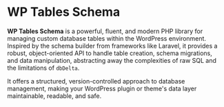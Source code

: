 # WP Tables Schema

**WP Tables Schema** is a powerful, fluent, and modern PHP library for managing custom database tables within the WordPress environment. Inspired by the schema builder from frameworks like Laravel, it provides a robust, object-oriented API to handle table creation, schema migrations, and data manipulation, abstracting away the complexities of raw SQL and the limitations of `dbDelta`.

It offers a structured, version-controlled approach to database management, making your WordPress plugin or theme's data layer maintainable, readable, and safe.
